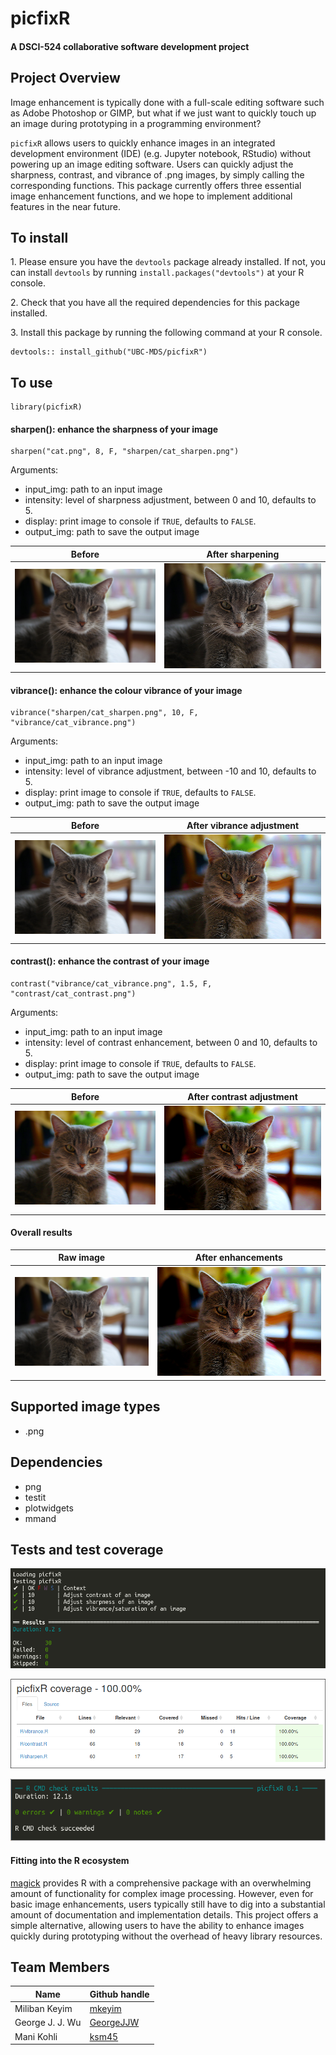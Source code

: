 # picfixR

#### A DSCI-524 collaborative software development project    
  
## Project Overview

Image enhancement is typically done with a full-scale editing software such as Adobe Photoshop or GIMP, but what if we just want to quickly touch up an image during prototyping in a programming environment? 

`picfixR` allows users to quickly enhance images in an integrated development environment (IDE) (e.g. Jupyter notebook, RStudio) without powering up an image editing software. Users can quickly adjust the sharpness, contrast, and vibrance of .png images, by simply calling the corresponding functions. This package currently offers three essential image enhancement functions, and we hope to implement additional features in the near future. 

## To install
 
1\. Please ensure you have the `devtools` package already installed. If not, you can install `devtools` by running `install.packages("devtools")` at your R console.

2\. Check that you have all the required dependencies for this package installed.

3\. Install this package by running the following command at your R console.

```
devtools:: install_github("UBC-MDS/picfixR")
```

## To use

```
library(picfixR)
```

#### sharpen(): enhance the sharpness of your image

```
sharpen("cat.png", 8, F, "sharpen/cat_sharpen.png")
```

Arguments:

- input_img: path to an input image
- intensity: level of sharpness adjustment, between 0 and 10, defaults to 5.
- display: print image to console if `TRUE`, defaults to `FALSE`.
- output_img: path to save the output image

| Before | After sharpening |
| -- | -- |
| ![](/tests/testthat/test_img/cat.png) | ![](/tests/testthat/test_img/sharpen/cat_sharpen.png) |

#### vibrance(): enhance the colour vibrance of your image  

```
vibrance("sharpen/cat_sharpen.png", 10, F, "vibrance/cat_vibrance.png")
```

Arguments:

- input_img: path to an input image
- intensity: level of vibrance adjustment, between -10 and 10, defaults to 5.
- display: print image to console if `TRUE`, defaults to `FALSE`.
- output_img: path to save the output image

| Before | After vibrance adjustment |
| -- | -- |
| ![](/tests/testthat/test_img/sharpen/cat_sharpen.png) | ![](/tests/testthat/test_img/vibrance/cat_vibrance.png) |

#### contrast(): enhance the contrast of your image

```
contrast("vibrance/cat_vibrance.png", 1.5, F, "contrast/cat_contrast.png")
```

Arguments:

- input_img: path to an input image
- intensity: level of contrast enhancement, between 0 and 10, defaults to 5.
- display: print image to console if `TRUE`, defaults to `FALSE`.
- output_img: path to save the output image

| Before | After contrast adjustment | 
| -- | -- |
| ![](/tests/testthat/test_img/vibrance/cat_vibrance.png) | ![](/tests/testthat/test_img/contrast/cat_contrast.png) |

#### Overall results

| Raw image | After enhancements |
| -- | -- |
| ![](/tests/testthat/test_img/cat.png) | ![](/tests/testthat/test_img/contrast/cat_contrast.png) |

## Supported image types

- .png

## Dependencies

- png
- testit
- plotwidgets
- mmand

## Tests and test coverage

![tests](/tests/testthat/test_img/tests.png)

![coverage](/tests/testthat/test_img/coverage.png)

![cmd_check](/tests/testthat/test_img/cmd_check.png)

#### Fitting into the R ecosystem

[magick](https://cran.r-project.org/web/packages/magick/vignettes/intro.html) provides R with a comprehensive package with an overwhelming amount of functionality for complex image processing. However, even for basic image enhancements, users typically still have to dig into a substantial amount of documentation and implementation details. This project offers a simple alternative, allowing users to have the ability to enhance images quickly during prototyping without the overhead of heavy library resources.

## Team Members

| Name                | Github handle |
| ------------------- | ------------------- |
| Miliban Keyim       | [mkeyim](https://github.com/mkeyim) |
| George J. J. Wu     | [GeorgeJJW](https://github.com/GeorgeJJw) |
| Mani Kohli          | [ksm45](https://github.com/ksm45) |
